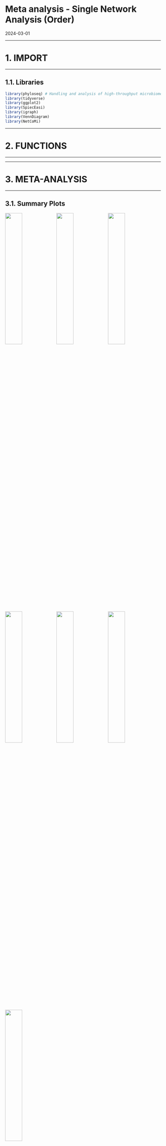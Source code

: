 Meta analysis - Single Network Analysis (Order)
================
2024-03-01

------------------------------------------------------------------------

# 1. IMPORT

------------------------------------------------------------------------

## 1.1. Libraries

``` r
library(phyloseq) # Handling and analysis of high-throughput microbiome census data.
library(tidyverse)
library(ggplot2)
library(SpiecEasi)
library(igraph)
library(VennDiagram)
library(NetCoMi)
```

------------------------------------------------------------------------

# 2. FUNCTIONS

------------------------------------------------------------------------

------------------------------------------------------------------------

# 3. META-ANALYSIS

------------------------------------------------------------------------

## 3.1. Summary Plots

<img src="../../../outputs/single-network-analysis/plots/Order/meta-analysis-1.png" width="33%" /><img src="../../../outputs/single-network-analysis/plots/Order/meta-analysis-2.png" width="33%" /><img src="../../../outputs/single-network-analysis/plots/Order/meta-analysis-3.png" width="33%" /><img src="../../../outputs/single-network-analysis/plots/Order/meta-analysis-4.png" width="33%" /><img src="../../../outputs/single-network-analysis/plots/Order/meta-analysis-5.png" width="33%" /><img src="../../../outputs/single-network-analysis/plots/Order/meta-analysis-6.png" width="33%" /><img src="../../../outputs/single-network-analysis/plots/Order/meta-analysis-7.png" width="33%" />

## 3.2. Individual Plots

<img src="../../../outputs/single-network-analysis/plots/Order/single-network-1.png" width="33%" /><img src="../../../outputs/single-network-analysis/plots/Order/single-network-2.png" width="33%" /><img src="../../../outputs/single-network-analysis/plots/Order/single-network-3.png" width="33%" /><img src="../../../outputs/single-network-analysis/plots/Order/single-network-4.png" width="33%" /><img src="../../../outputs/single-network-analysis/plots/Order/single-network-5.png" width="33%" /><img src="../../../outputs/single-network-analysis/plots/Order/single-network-6.png" width="33%" /><img src="../../../outputs/single-network-analysis/plots/Order/single-network-7.png" width="33%" /><img src="../../../outputs/single-network-analysis/plots/Order/single-network-8.png" width="33%" /><img src="../../../outputs/single-network-analysis/plots/Order/single-network-9.png" width="33%" /><img src="../../../outputs/single-network-analysis/plots/Order/single-network-10.png" width="33%" /><img src="../../../outputs/single-network-analysis/plots/Order/single-network-11.png" width="33%" /><img src="../../../outputs/single-network-analysis/plots/Order/single-network-12.png" width="33%" /><img src="../../../outputs/single-network-analysis/plots/Order/single-network-13.png" width="33%" /><img src="../../../outputs/single-network-analysis/plots/Order/single-network-14.png" width="33%" /><img src="../../../outputs/single-network-analysis/plots/Order/single-network-15.png" width="33%" /><img src="../../../outputs/single-network-analysis/plots/Order/single-network-16.png" width="33%" /><img src="../../../outputs/single-network-analysis/plots/Order/single-network-17.png" width="33%" /><img src="../../../outputs/single-network-analysis/plots/Order/single-network-18.png" width="33%" /><img src="../../../outputs/single-network-analysis/plots/Order/single-network-19.png" width="33%" /><img src="../../../outputs/single-network-analysis/plots/Order/single-network-20.png" width="33%" /><img src="../../../outputs/single-network-analysis/plots/Order/single-network-21.png" width="33%" /><img src="../../../outputs/single-network-analysis/plots/Order/single-network-22.png" width="33%" /><img src="../../../outputs/single-network-analysis/plots/Order/single-network-23.png" width="33%" /><img src="../../../outputs/single-network-analysis/plots/Order/single-network-24.png" width="33%" /><img src="../../../outputs/single-network-analysis/plots/Order/single-network-25.png" width="33%" /><img src="../../../outputs/single-network-analysis/plots/Order/single-network-26.png" width="33%" /><img src="../../../outputs/single-network-analysis/plots/Order/single-network-27.png" width="33%" /><img src="../../../outputs/single-network-analysis/plots/Order/single-network-28.png" width="33%" /><img src="../../../outputs/single-network-analysis/plots/Order/single-network-29.png" width="33%" /><img src="../../../outputs/single-network-analysis/plots/Order/single-network-30.png" width="33%" /><img src="../../../outputs/single-network-analysis/plots/Order/single-network-31.png" width="33%" /><img src="../../../outputs/single-network-analysis/plots/Order/single-network-32.png" width="33%" /><img src="../../../outputs/single-network-analysis/plots/Order/single-network-33.png" width="33%" /><img src="../../../outputs/single-network-analysis/plots/Order/single-network-34.png" width="33%" /><img src="../../../outputs/single-network-analysis/plots/Order/single-network-35.png" width="33%" /><img src="../../../outputs/single-network-analysis/plots/Order/single-network-36.png" width="33%" />

## 3.3. Global Properties

### 3.3.1. GLasso

|  | agp | fukui | hugerth | labus | liu | lopresti | mars | nagel | pozuelo | zeber | zhu | zhuang |
|:---|---:|---:|---:|---:|---:|---:|---:|---:|---:|---:|---:|---:|
| Relative LCC size | 0.38824 | 0.60526 | 0.40426 | 0.20000 | 0.71429 | 0.21429 | 0.78571 | 0.45833 | 0.58491 | 0.63889 | 0.33333 | 0.50000 |
| Clustering coefficient | 0.77511 | 0.57849 | 0.74573 | 1.00000 | 0.52154 | 0.00000 | 0.41143 | 0.61989 | 0.77758 | 0.53221 | 0.60306 | 0.25146 |
| Modularity | 0.15181 | 0.34664 | 0.15695 | -0.22222 | 0.45132 | -0.12500 | 0.48996 | 0.18364 | 0.12278 | 0.21941 | 0.25000 | 0.31500 |
| Positive edge percentage | 98.49057 | 73.91304 | 91.80328 | 33.33333 | 83.60000 | 0.00000 | 73.21429 | 33.33333 | 67.15328 | 50.76923 | 50.00000 | 60.00000 |
| Edge density | 0.50189 | 0.18182 | 0.35673 | 1.00000 | 0.10352 | 0.66667 | 0.10606 | 0.32727 | 0.29462 | 0.25692 | 0.38095 | 0.22222 |
| Natural connectivity | 0.14279 | 0.06500 | 0.10588 | 0.57234 | 0.02504 | 0.55295 | 0.04009 | 0.13611 | 0.07795 | 0.07008 | 0.21850 | 0.14169 |
| Vertex connectivity | 1.00000 | 1.00000 | 1.00000 | 2.00000 | 1.00000 | 1.00000 | 1.00000 | 1.00000 | 1.00000 | 1.00000 | 1.00000 | 1.00000 |
| Edge connectivity | 1.00000 | 1.00000 | 1.00000 | 2.00000 | 1.00000 | 1.00000 | 1.00000 | 1.00000 | 1.00000 | 1.00000 | 1.00000 | 1.00000 |
| Average dissimilarity\* | 0.65889 | 0.67686 | 0.66478 | 0.71351 | 0.68399 | 0.72082 | 0.69358 | 0.70467 | 0.68535 | 0.70044 | 0.70726 | 0.70178 |
| Average path length\*\* | 1.11920 | 1.70829 | 1.24855 | 0.71351 | 1.91172 | 0.96110 | 2.14258 | 1.37969 | 1.27308 | 1.57276 | 1.23969 | 1.66335 |

### 3.3.2 MB

|  | agp | fukui | hugerth | labus | liu | lopresti | mars | nagel | pozuelo | zeber | zhu | zhuang |
|:---|---:|---:|---:|---:|---:|---:|---:|---:|---:|---:|---:|---:|
| Relative LCC size | 0.90588 | 0.76316 | 0.74468 | 0.20000 | 0.98980 | 0.21429 | 0.97619 | 0.33333 | 0.69811 | 0.66667 | 0.52381 | 0.55000 |
| Clustering coefficient | 0.36240 | 0.31582 | 0.45496 | 0.00000 | 0.18828 | 0.00000 | 0.15389 | 0.40625 | 0.49871 | 0.42567 | 0.00000 | 0.24527 |
| Modularity | 0.55533 | 0.48334 | 0.52401 | -0.12500 | 0.48561 | -0.12500 | 0.52805 | 0.21605 | 0.29931 | 0.40448 | 0.41500 | 0.33471 |
| Positive edge percentage | 89.50617 | 73.17073 | 83.33333 | 50.00000 | 79.79094 | 0.00000 | 67.69231 | 44.44444 | 70.88608 | 57.44681 | 40.00000 | 54.54545 |
| Edge density | 0.05537 | 0.10099 | 0.09076 | 0.66667 | 0.06164 | 0.66667 | 0.07927 | 0.32143 | 0.11862 | 0.17029 | 0.18182 | 0.20000 |
| Natural connectivity | 0.01762 | 0.04501 | 0.03760 | 0.55386 | 0.01458 | 0.55206 | 0.03110 | 0.18654 | 0.03829 | 0.05855 | 0.12514 | 0.12691 |
| Vertex connectivity | 1.00000 | 1.00000 | 1.00000 | 1.00000 | 1.00000 | 1.00000 | 1.00000 | 1.00000 | 1.00000 | 1.00000 | 1.00000 | 1.00000 |
| Edge connectivity | 1.00000 | 1.00000 | 1.00000 | 1.00000 | 1.00000 | 1.00000 | 1.00000 | 1.00000 | 1.00000 | 1.00000 | 1.00000 | 1.00000 |
| Average dissimilarity\* | 0.67832 | 0.68773 | 0.67804 | 0.71786 | 0.67657 | 0.72565 | 0.69183 | 0.70500 | 0.69257 | 0.69627 | 0.70975 | 0.70101 |
| Average path length\*\* | 2.40812 | 2.39279 | 2.21964 | 0.95715 | 2.07846 | 0.96753 | 2.25378 | 1.45850 | 1.73131 | 1.81342 | 2.05593 | 1.68932 |

### 3.3.3. SLR

|  | agp | fukui | hugerth | labus | liu | lopresti | mars | nagel | pozuelo | zeber | zhu | zhuang |
|:---|---:|---:|---:|---:|---:|---:|---:|---:|---:|---:|---:|---:|
| Relative LCC size | 0.52941 | 0.50000 | 0.51064 | 0.13333 | 0.65306 | 0.21429 | 0.38095 | 0.12500 | 0.15094 | 0.58333 | 0.14286 | 0.10000 |
| Clustering coefficient | 0.48308 | 0.22729 | 0.46050 | 0.00000 | 0.39911 | 0.00000 | 0.00000 | 0.00000 | 0.00000 | 0.16079 | 0.00000 | 0.00000 |
| Modularity | 0.29152 | 0.26698 | 0.26395 | 0.00000 | 0.20225 | -0.12500 | 0.49846 | -0.12500 | 0.33673 | 0.40496 | -0.12500 | 0.00000 |
| Positive edge percentage | 47.71574 | 58.33333 | 67.64706 | 100.00000 | 45.30744 | 0.00000 | 77.77778 | 50.00000 | 42.85714 | 54.54545 | 50.00000 | 0.00000 |
| Edge density | 0.19899 | 0.21053 | 0.24638 | 1.00000 | 0.15327 | 0.66667 | 0.15000 | 0.66667 | 0.25000 | 0.15714 | 0.66667 | 1.00000 |
| Natural connectivity | 0.04004 | 0.07369 | 0.06337 | 0.79796 | 0.03342 | 0.55253 | 0.08303 | 0.55512 | 0.18056 | 0.06338 | 0.55557 | 0.79016 |
| Vertex connectivity | 1.00000 | 1.00000 | 1.00000 | 1.00000 | 1.00000 | 1.00000 | 1.00000 | 1.00000 | 1.00000 | 1.00000 | 1.00000 | 1.00000 |
| Edge connectivity | 1.00000 | 1.00000 | 1.00000 | 1.00000 | 1.00000 | 1.00000 | 1.00000 | 1.00000 | 1.00000 | 1.00000 | 1.00000 | 1.00000 |
| Average dissimilarity\* | 0.70164 | 0.70624 | 0.69840 | 0.70529 | 0.70737 | 0.72282 | 0.70261 | 0.71082 | 0.71882 | 0.70762 | 0.70725 | 0.74320 |
| Average path length\*\* | 1.45537 | 1.55168 | 1.34867 | 0.70529 | 1.77981 | 0.96376 | 2.20720 | 0.94776 | 1.75085 | 1.86486 | 0.94299 | 0.74320 |
